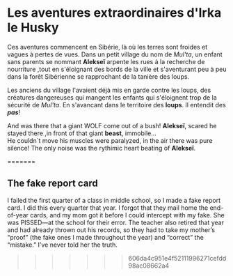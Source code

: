 # Les aventures extraordinaires d'Irka le Husky

Ces aventures commencent en Sibérie, là où les terres sont froides et vagues à pertes de vues.
Dans un petit village du nom de *Mul'ta*, un enfant sans parents se nommant **Alekseï** arpente les rues à la recherche de nourriture ,tout en s'éloignant des bords de la ville et s'aventurant peu à peu dans la forêt Sibérienne se rapprochant de la tanière des loups.


Les anciens du village l'avaient déjà mis en garde contre les loups, des créatures dangereuses qui mangent les enfants qui s'éloignent trop de la sécurité de *Mul'ta*. En s'avancant dans le territoire des **loups**. Il entendit des ***pas***!   

And was there that a giant WOLF come out of a bush!
**Alekseï**, scared he stayed there ,in front of that giant **beast**, immobile...  
He couldn`t move his muscles were paralyzed, in the air there was pure silence! The only noise was the rythimic heart beating of **Alekseï**.   

=======


## The fake report card

I failed the first quarter of a class in middle school, so I made a fake report card. I did this every quarter that year. I forgot that they mail home the end-of-year cards, and my mom got it before I could intercept with my fake. She was PISSED—at the school for their error. The teacher also retired that year and had already thrown out his records, so they had to take my mother’s “proof” (the fake ones I made throughout the year) and “correct” the “mistake.” I’ve never told her the truth.

>>>>>>> 606da4c951e4f52111996271cefdd98ac08662a4